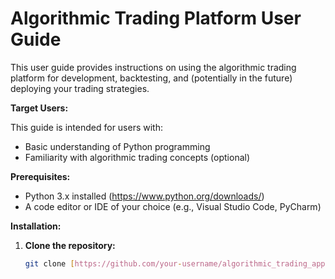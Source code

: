 # Algorithmic Trading Platform User Guide

This user guide provides instructions on using the algorithmic trading platform for development, backtesting, and (potentially in the future) deploying your trading strategies.

**Target Users:**

This guide is intended for users with:

- Basic understanding of Python programming
- Familiarity with algorithmic trading concepts (optional)

**Prerequisites:**

- Python 3.x installed (https://www.python.org/downloads/)
- A code editor or IDE of your choice (e.g., Visual Studio Code, PyCharm)

**Installation:**

1. **Clone the repository:**

   ```bash
   git clone [https://github.com/your-username/algorithmic_trading_app.git](https://github.com/your-username/algorithmic_trading_app.git)
